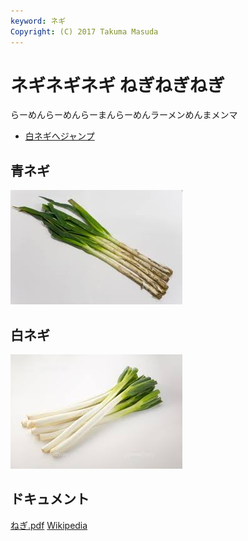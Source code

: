 ```yaml
---
keyword: ネギ
Copyright: (C) 2017 Takuma Masuda
---
```


# ネギネギネギ ねぎねぎねぎ

らーめんらーめんらーまんらーめんラーメンめんまメンマ

* [白ネギへジャンプ](#white)

## 青ネギ

![青ネギ](./green_negi.jpg)

## <span id="white">白ネギ</span>

![](white_negi.jpg)

## ドキュメント

[ねぎ.pdf](ねぎ.pdf)
[Wikipedia](https://ja.wikipedia.org/wiki/%E3%83%8D%E3%82%AE)

